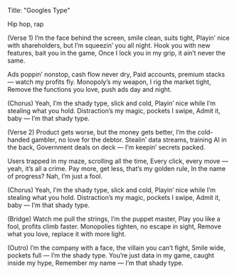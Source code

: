 Title: "Googles Type"

Hip hop, rap

(Verse 1)
I’m the face behind the screen, smile clean, suits tight,
Playin’ nice with shareholders, but I’m squeezin’ you all night.
Hook you with new features, bait you in the game,
Once I lock you in my grip, it ain’t never the same.

Ads poppin’ nonstop, cash flow never dry,
Paid accounts, premium stacks — watch my profits fly.
Monopoly’s my weapon, I rig the market tight,
Remove the functions you love, push ads day and night.

(Chorus)
Yeah, I’m the shady type, slick and cold,
Playin’ nice while I’m stealing what you hold.
Distraction’s my magic, pockets I swipe,
Admit it, baby — I’m that shady type.

(Verse 2)
Product gets worse, but the money gets better,
I’m the cold-handed gambler, no love for the debtor.
Stealin’ data streams, training AI in the back,
Government deals on deck — I’m keepin’ secrets packed.

Users trapped in my maze, scrolling all the time,
Every click, every move — yeah, it’s all a crime.
Pay more, get less, that’s my golden rule,
In the name of progress? Nah, I’m just a fool.

(Chorus)
Yeah, I’m the shady type, slick and cold,
Playin’ nice while I’m stealing what you hold.
Distraction’s my magic, pockets I swipe,
Admit it, baby — I’m that shady type.

(Bridge)
Watch me pull the strings, I’m the puppet master,
Play you like a fool, profits climb faster.
Monopolies tighten, no escape in sight,
Remove what you love, replace it with more light.

(Outro)
I’m the company with a face, the villain you can’t fight,
Smile wide, pockets full — I’m the shady type.
You’re just data in my game, caught inside my hype,
Remember my name — I’m that shady type.
